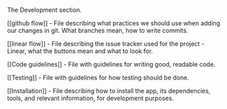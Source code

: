 The Development section.

[[github flow]] - File describing what practices we should use when adding our changes in git. What branches mean, how to write commits.

[[linear flow]] - File describing the issue tracker used for the project - Linear, what the buttons mean and what to look for.

[[Code guidelines]] - File with guidelines for writing good, readable code.

[[Testing]] - File with guidelines for how testing should be done.

[[Installation]] - File describing how to install the app, its dependencies, tools, and relevant information, for development purposes. 